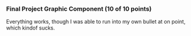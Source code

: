 ### Final Project Graphic Component (10 of 10 points)

Everything works, though I was able to run into my own bullet at on point, which kindof sucks.
